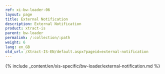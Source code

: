 ```yaml
---
ref: xi-bw-loader-06
layout: page
title: External Notification
description: External Notification
product: xtract-is
parent: bw-loader
permalink: /:collection/:path
weight: 6
lang: en_GB
old_url: /Xtract-IS-EN/default.aspx?pageid=external-notification
---
```

{% include _content/en/xis-specific/bw-loader/external-notification.md %}
